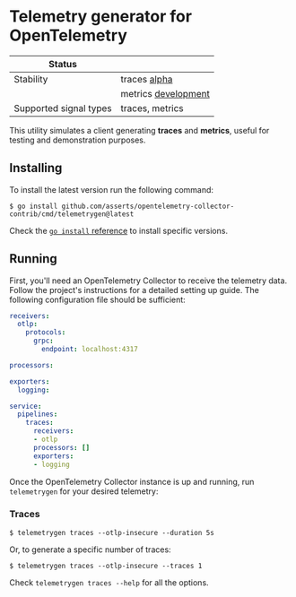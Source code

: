 # Telemetry generator for OpenTelemetry

| Status                   |                       |
| ------------------------ |-----------------------|
| Stability                | traces [alpha]        |
|                          | metrics [development] |
| Supported signal types   | traces, metrics       |

This utility simulates a client generating **traces** and **metrics**, useful for testing and demonstration purposes.

## Installing

To install the latest version run the following command:

```console
$ go install github.com/asserts/opentelemetry-collector-contrib/cmd/telemetrygen@latest
```

Check the [`go install` reference](https://go.dev/ref/mod#go-install) to install specific versions.


## Running

First, you'll need an OpenTelemetry Collector to receive the telemetry data. Follow the project's instructions for a detailed setting up guide. The following configuration file should be sufficient:

```yaml
receivers:
  otlp:
    protocols:
      grpc:
        endpoint: localhost:4317

processors:

exporters:
  logging:

service:
  pipelines:
    traces:
      receivers:
      - otlp
      processors: []
      exporters:
      - logging
```

Once the OpenTelemetry Collector instance is up and running, run `telemetrygen` for your desired telemetry:

### Traces
```console
$ telemetrygen traces --otlp-insecure --duration 5s
```

Or, to generate a specific number of traces:
```console
$ telemetrygen traces --otlp-insecure --traces 1
```

Check `telemetrygen traces --help` for all the options.


[development]: https://github.com/open-telemetry/opentelemetry-collector#development
[alpha]: https://github.com/open-telemetry/opentelemetry-collector#alpha